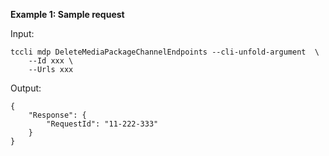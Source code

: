 **Example 1: Sample request**



Input: 

```
tccli mdp DeleteMediaPackageChannelEndpoints --cli-unfold-argument  \
    --Id xxx \
    --Urls xxx
```

Output: 
```
{
    "Response": {
        "RequestId": "11-222-333"
    }
}
```

